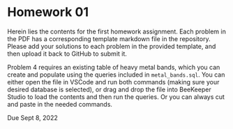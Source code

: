 # Homework 01

Herein lies the contents for the first homework assignment. Each problem in the PDF has a corresponding template markdown file in the repository. Please add your solutions to each problem in the provided template, and then upload it back to GitHub to submit it.

Problem 4 requires an existing table of heavy metal bands, which you can create and populate using the queries included in `metal_bands.sql`. You can either open the file in VSCode and run both commands (making sure your desired database is selected), or drag and drop the file into BeeKeeper Studio to load the contents and then run the queries. Or you can always cut and paste in the needed commands.

Due Sept 8, 2022
